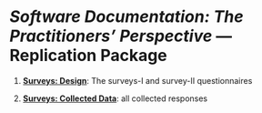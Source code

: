 # *Software Documentation: The Practitioners’ Perspective* — Replication Package


1. **[Surveys: Design](./Surveys-Design)**: The surveys-I and survey-II questionnaires

2. **[Surveys: Collected Data](./Surveys-CollectedData)**: all collected responses
